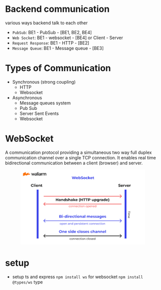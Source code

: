 # Backend communication

various ways backend talk to each other

- `PubSub`: BE1 - PubSub - [BE1, BE2, BE4]
- `Web Socket`: BE1 - websocket - [BE4] or Client - Server
- `Request Response`: BE1 - HTTP - [BE2]
- `Message Queue`: BE1 - Message queue - [BE3]

# Types of Communication

- Synchronous (strong coupling)
  - HTTP
  - Websocket
- Asynchronous
  - Message queues system
  - Pub Sub
  - Server Sent Events
  - Websocket

# WebSocket

A communication protocol providing a simultaneous two way full duplex communication channel over a single TCP connection. It enables real time bidirectional communication between a client (browser) and server.

<div style="text-align:center;">
    <img src="./websocket.png" alt="WebSocket Diagram" style="width:80%; height:auto;" />
</div>

# setup
- setup ts and express
`npm install ws` for websocket
`npm install @types/ws` type
